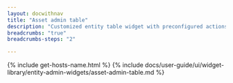 ```yaml
---
layout: docwithnav
title: "Asset admin table"
description: "Customized entity table widget with preconfigured actions to create, update and delete assets."
breadcrumbs: "true"
breadcrumbs-steps: "2"

---
```

{% include get-hosts-name.html %}
{% include docs/user-guide/ui/widget-library/entity-admin-widgets/asset-admin-table.md %}
